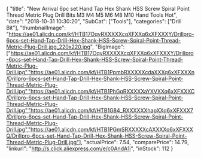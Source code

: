 {
	"title": "New Arrival 6pc set Hand Tap Hex Shank HSS Screw Spiral Point Thread Metric Plug Drill Bits M3 M4 M5 M6 M8 M10 Hand Tools Hot",
	"date": "2018-10-31 10:30:20",
	"SubCat": ["Tools"],
	"categories": ["Drill Bit"],
	"thumbnailImage": "https://ae01.alicdn.com/kf/HTB17OqyRXXXXXcqXFXXq6xXFXXXY/Drillpro-6pcs-set-Hand-Tap-Drill-Hex-Shank-HSS-Screw-Spiral-Point-Thread-Metric-Plug-Drill.jpg_220x220.jpg",
	"BigImage": ["https://ae01.alicdn.com/kf/HTB17OqyRXXXXXcqXFXXq6xXFXXXY/Drillpro-6pcs-set-Hand-Tap-Drill-Hex-Shank-HSS-Screw-Spiral-Point-Thread-Metric-Plug-Drill.jpg","https://ae01.alicdn.com/kf/HTB1PpmbRXXXXXcdaXXXq6xXFXXXn/Drillpro-6pcs-set-Hand-Tap-Drill-Hex-Shank-HSS-Screw-Spiral-Point-Thread-Metric-Plug-Drill.jpg","https://ae01.alicdn.com/kf/HTB1PhGqRXXXXXaYXVXXq6xXFXXXC/Drillpro-6pcs-set-Hand-Tap-Drill-Hex-Shank-HSS-Screw-Spiral-Point-Thread-Metric-Plug-Drill.jpg","https://ae01.alicdn.com/kf/HTB1G84_RXXXXXXhapXXq6xXFXXX7/Drillpro-6pcs-set-Hand-Tap-Drill-Hex-Shank-HSS-Screw-Spiral-Point-Thread-Metric-Plug-Drill.jpg","https://ae01.alicdn.com/kf/HTB1PGmSRXXXXXcAXXXXq6xXFXXXQ/Drillpro-6pcs-set-Hand-Tap-Drill-Hex-Shank-HSS-Screw-Spiral-Point-Thread-Metric-Plug-Drill.jpg"],
	"actualPrice": 7.54,
	"comparePrice": 14.79,
	"linkurl": "http://s.click.aliexpress.com/e/c0AndA1i",
	"inStock": 112
}
